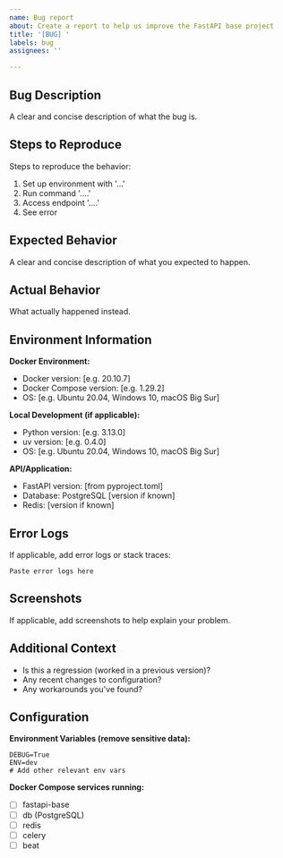 ```yaml
---
name: Bug report
about: Create a report to help us improve the FastAPI base project
title: '[BUG] '
labels: bug
assignees: ''

---
```


## Bug Description
A clear and concise description of what the bug is.

## Steps to Reproduce
Steps to reproduce the behavior:
1. Set up environment with '...'
2. Run command '....'
3. Access endpoint '....'
4. See error

## Expected Behavior
A clear and concise description of what you expected to happen.

## Actual Behavior
What actually happened instead.

## Environment Information
**Docker Environment:**
- Docker version: [e.g. 20.10.7]
- Docker Compose version: [e.g. 1.29.2]
- OS: [e.g. Ubuntu 20.04, Windows 10, macOS Big Sur]

**Local Development (if applicable):**
- Python version: [e.g. 3.13.0]
- uv version: [e.g. 0.4.0]
- OS: [e.g. Ubuntu 20.04, Windows 10, macOS Big Sur]

**API/Application:**
- FastAPI version: [from pyproject.toml]
- Database: PostgreSQL [version if known]
- Redis: [version if known]

## Error Logs
If applicable, add error logs or stack traces:

```
Paste error logs here
```

## Screenshots
If applicable, add screenshots to help explain your problem.

## Additional Context
- Is this a regression (worked in a previous version)?
- Any recent changes to configuration?
- Any workarounds you've found?

## Configuration
**Environment Variables (remove sensitive data):**
```
DEBUG=True
ENV=dev
# Add other relevant env vars
```

**Docker Compose services running:**
- [ ] fastapi-base
- [ ] db (PostgreSQL)  
- [ ] redis
- [ ] celery
- [ ] beat
